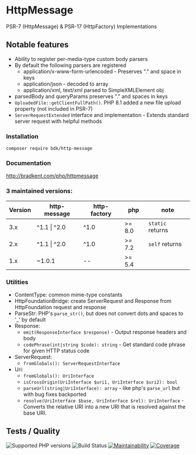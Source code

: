 # HttpMessage
PSR-7 (HttpMessage) & PSR-17 (HttpFactory) Implementations

## Notable features

* Ability to register per-media-type custom body parsers
* By default the following parsers are registered
   - application/x-www-form-urlencoded - Preserves "." and space in keys
   - application/json - decoded to array
   - application/xml, text/xml parsed to SimpleXMLElement obj
* parsedBody and queryParams preserves "." and spaces in keys
* `UploadedFile::getClientFullPath()`.  PHP 8.1 added a new file upload property (not included in PSR-7)
* `ServerRequestExtended` interface and implementation - Extends standard server request with helpful methods

### Installation 

`composer require bdk/http-message`

### Documentation

http://bradkent.com/php/httpmessage

### 3 maintained versions:

| Version | http-message | http-factory | php | note |
|--|--|--|--|--|
|3.x | ^1.1 \| ^2.0 | ^1.0 | >= 8.0 | `static` returns
|2.x | ^1.1 \| ^2.0 | ^1.0 | >= 7.2 | `self` returns
|1.x | ~1.0.1 | -- | >= 5.4 | &nbsp; |



### Utilities
* ContentType: common mime-type constants
* HttpFoundationBridge: create ServerRequest and Response from HttpFoundation request and response
* ParseStr: PHP's `parse_str()`, but does not convert dots and spaces to '_' by default
* Response: 
  * `emit(ResponseInterface $response)` - Output response headers and body 
  * `codePhrase(int|string $code): string` - Get standard code phrase for given HTTP status code
* ServerRequest:
  * `fromGlobals(): ServerRequestInterface`
* Uri: 
  * `fromGlobals(): UriInterface`
  * `isCrossOrigin(UriInterface $uri1, UriInterface $uri2): bool`
  * `parseUrl(string|UriInterface): array` - like php's `parse_url` but with bug fixes backported 
  * `resolve(UriInterface $base, UriInterface $rel): UriInterface` - Converts the relative URI into a new URI that is resolved against the base URI.

## Tests / Quality

![Supported PHP versions](https://img.shields.io/static/v1?label=PHP&message=5.4%20-%208.4&color=blue)
![Build Status](https://img.shields.io/github/actions/workflow/status/bkdotcom/HttpMessage/phpunit.yml.svg?logo=github)
[![Maintainability](https://img.shields.io/codeclimate/maintainability/bkdotcom/HttpMessage.svg?logo=codeclimate)](https://codeclimate.com/github/bkdotcom/HttpMessage)
[![Coverage](https://img.shields.io/codeclimate/coverage/bkdotcom/HttpMessage.svg?logo=codeclimate)](https://codeclimate.com/github/bkdotcom/HttpMessage)
